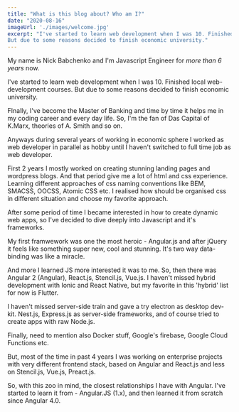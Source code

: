 ```yaml
---
title: "What is this blog about? Who am I?"
date: "2020-08-16"
imageUrl: './images/welcome.jpg'
excerpt: "I've started to learn web development when I was 10. Finished local web-development courses. 
But due to some reasons decided to finish economic university."
---
```


My name is Nick Babchenko and I'm Javascript Engineer for *more than 6 years* now. 

I've started to learn web development when I was 10. Finished local web-development courses. 
But due to some reasons decided to finish economic university. 

FInally, I've become the Master of Banking and time by time it helps me in my coding career and every day life. 
So, I'm the fan of Das Capital of K.Marx, theories of A. Smith and so on. 

Anyways during several years of working in economic sphere I worked as web developer in parallel as hobby until I haven't switched to full time job as web developer.

First 2 years I mostly worked on creating stunning landing pages and wordpress blogs. And that period give me a lot of html and css experience. Learning different approaches of css naming conventions like BEM, SMACSS, OOCSS, Atomic CSS etc. I realised how should be organised css in different situation and choose my favorite approach. 

After some period of time I became interested in how to create dynamic web apps, so I've decided to dive deeply into Javascript and it's frameworks. 


My first framwework was one the most heroic - Angular.js and after jQuery it feels like something super new, cool and stunning. It's two way data-binding was like a miracle. 

And more I learned JS more interested it was to me. So, then there was Angular 2 (Angular), React.js, Stencil.js, Vue.js.
I haven't missed hybrid development with Ionic and React Native, but my favorite in this 'hybrid' list for now is 
Flutter.

I haven't missed server-side train and gave a try electron as desktop dev-kit. Nest.js, Express.js as server-side frameworks, and of course tried to create apps with raw Node.js. 

Finally, need to mention also Docker stuff, Google's firebase, Google Cloud Functions etc.

But, most of the time in past 4 years I was working on enterprise projects with very different frontend stack, based on Angular and React.js and less on Stencil.js, Vue.js, Preact.js.

So, with this zoo in mind, the closest relationships I have with Angular. 
I've started to learn it from -  Angular.JS (1.x), and then learned it from scratch since Angular 4.0. 
